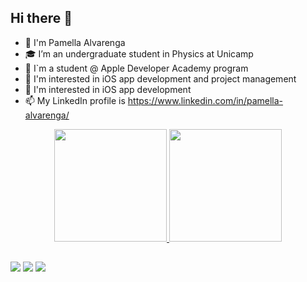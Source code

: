## Hi there 👋


- 👋 I'm Pamella Alvarenga
- 🎓 I’m an undergraduate student in Physics at Unicamp
- 🍎 I`m a student @ Apple Developer Academy program
- 👀 I'm interested in iOS app development and project management
- 🤔 I'm interested in iOS app development
- 📫 My LinkedIn profile is https://www.linkedin.com/in/pamella-alvarenga/

<div align="center">
  <a href="https://github.com/Pamella-304">
  <img height="180em" src="https://github-readme-stats.vercel.app/api?username=Pamella-304&show_icons=true&theme=dark&include_all_commits=true&count_private=true"/>
  <img height="180em" src="https://github-readme-stats.vercel.app/api/top-langs/?username=Pamella-304&layout=compact&langs_count=7&theme=dark"/>
</div>

##

<div class="center">
  <a href="https://www.instagram.com/alvpamella/" target="_blank"><img src="https://img.shields.io/badge/-Instagram-%23E4405F?style=for-the-badge&logo=instagram&logoColor=white" target="_blank"></a>
  <a href = "mailto:pamella.as.304@gmail.com"><img src="https://img.shields.io/badge/Gmail-D14836?style=for-the-badge&logo=gmail&logoColor=white" target="_blank"></a>
  <a href="https://www.linkedin.com/in/pamella-alvarenga/" target="_blank"><img src="https://img.shields.io/badge/-LinkedIn-%230077B5?style=for-the-badge&logo=linkedin&logoColor=white" target="_blank"></a>
  </div>
